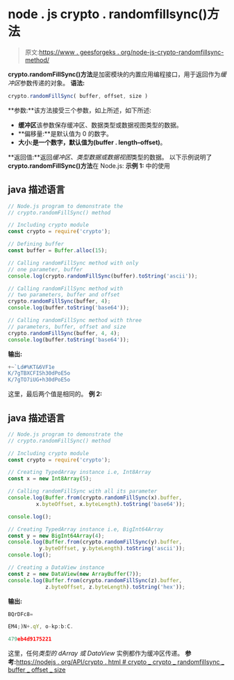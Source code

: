 # node . js crypto . randomfillsync()方法

> 原文:[https://www . geesforgeks . org/node-js-crypto-randomfillsync-method/](https://www.geeksforgeeks.org/node-js-crypto-randomfillsync-method/)

**crypto.randomFillSync()方法**是加密模块的内置应用编程接口，用于返回作为*缓冲区*参数传递的对象。
**语法:**

```js
crypto.randomFillSync( buffer, offset, size )
```

**参数:**该方法接受三个参数，如上所述，如下所述:

*   **缓冲区**该参数保存缓冲区、数据类型或数据视图类型的数据。
*   **偏移量:**是默认值为 0 的数字。
*   **大小:**是一个数字，默认值为**(buffer . length–offset)**。

**返回值:**返回*缓冲区、类型数据或数据视图*类型的数据。
以下示例说明了 **crypto.randomFillSync()方法**在 Node.js:
**示例 1:**
中的使用

## java 描述语言

```js
// Node.js program to demonstrate the 
// crypto.randomFillSync() method

// Including crypto module
const crypto = require('crypto');

// Defining buffer
const buffer = Buffer.alloc(15);

// Calling randomFillSync method with only 
// one parameter, buffer
console.log(crypto.randomFillSync(buffer).toString('ascii'));

// Calling randomFillSync method with 
// two parameters, buffer and offset
crypto.randomFillSync(buffer, 4);
console.log(buffer.toString('base64'));

// Calling randomFillSync method with three 
// parameters, buffer, offset and size
crypto.randomFillSync(buffer, 4, 4);
console.log(buffer.toString('base64'));
```

**输出:**

```js
+~`Ld#%KT&6VF1e
K/7gTBXCFISh30dPoE5o
K/7gTO7iUG+h30dPoE5o
```

这里，最后两个值是相同的。
**例 2:**

## java 描述语言

```js
// Node.js program to demonstrate the 
// crypto.randomFillSync() method

// Including crypto module
const crypto = require('crypto');

// Creating TypedArray instance i.e, Int8Array
const x = new Int8Array(5);

// Calling randomFillSync with all its parameter
console.log(Buffer.from(crypto.randomFillSync(x).buffer,
         x.byteOffset, x.byteLength).toString('base64'));

console.log();

// Creating TypedArray instance i.e, BigInt64Array
const y = new BigInt64Array(4);
console.log(Buffer.from(crypto.randomFillSync(y).buffer,
          y.byteOffset, y.byteLength).toString('ascii'));
console.log();

// Creating a DataView instance
const z = new DataView(new ArrayBuffer(7));
console.log(Buffer.from(crypto.randomFillSync(z).buffer,
            z.byteOffset, z.byteLength).toString('hex'));
```

**输出:**

```js
BQrDFc8=

EM4;)N+.qY, o-kp:b:C.

479eb4d9175221
```

这里，任何*类型的 dArray 或 DataView* 实例都作为缓冲区传递。
**参考:**[https://nodejs . org/API/crypto . html # crypto _ crypto _ randomfillsync _ buffer _ offset _ size](https://nodejs.org/api/crypto.html#crypto_crypto_randomfillsync_buffer_offset_size)